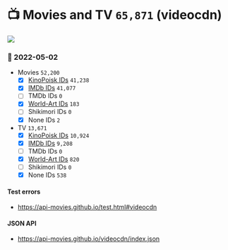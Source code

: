 # :tv: Movies and TV `65,871` (videocdn)

<a href="https://API-Movies.github.io"><img src="https://API-Movies.github.io/banner.png?cache"></a>

### :date: 2022-05-02
- Movies `52,200`
  - [x] <a href="https://API-Movies.github.io/videocdn/movie_kinopoisk_ids.json">KinoPoisk IDs</a> `41,238`
  - [x] <a href="https://API-Movies.github.io/videocdn/movie_imdb_ids.json">IMDb IDs</a> `41,077`
  - [ ] TMDb IDs `0`
  - [x] <a href="https://API-Movies.github.io/videocdn/movie_world_art_ids.json">World-Art IDs</a> `183`
  - [ ] Shikimori IDs `0`
  - [x] None IDs `2`
- TV `13,671`
  - [x] <a href="https://API-Movies.github.io/videocdn/tv_kinopoisk_ids.json">KinoPoisk IDs</a> `10,924`
  - [x] <a href="https://API-Movies.github.io/videocdn/tv_imdb_ids.json">IMDb IDs</a> `9,208`
  - [ ] TMDb IDs `0`
  - [x] <a href="https://API-Movies.github.io/videocdn/tv_world_art_ids.json">World-Art IDs</a> `820`
  - [ ] Shikimori IDs `0`
  - [x] None IDs `538`
#### Test errors
- <a href='https://api-movies.github.io/test.html#videocdn'>https://api-movies.github.io/test.html#videocdn</a>
#### JSON API
- <a href='https://api-movies.github.io/videocdn/index.json'>https://api-movies.github.io/videocdn/index.json</a>
